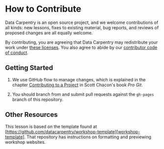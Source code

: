 # How to Contribute

Data Carpentry is an open source project,
and we welcome contributions of all kinds:
new lessons,
fixes to existing material,
bug reports,
and reviews of proposed changes are all equally welcome.

By contributing,
you are agreeing that Data Carpentry may redistribute your work under
[these licenses][license].
You also agree to abide by our
[contributor code of conduct][conduct].

## Getting Started

1.  We use GitHub flow to manage changes,
    which is explained in the chapter [Contributing to a Project][pro-git-chapter]
    in Scott Chacon's book *Pro Git*.

2.  You should branch from and submit pull requests against the `gh-pages` branch of this repository.

## Other Resources

This lesson is based on the template found at
[https://github.com/datacarpentry/workshop-template][workshop-template].
That repository has instructions on formatting and previewing workshop websites.

[conduct]: CONDUCT.md
[license]: LICENSE.md
[pro-git-chapter]: http://git-scm.com/book/en/v2/GitHub-Contributing-to-a-Project
[workshop-template]: https://github.com/datacarpentry/workshop-template
